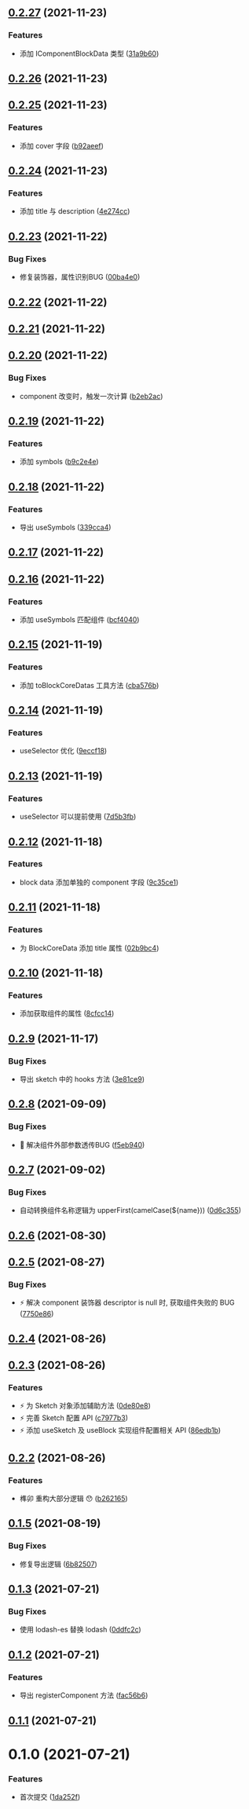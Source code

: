 ## [0.2.27](https://github.com/limaofeng/sunmao/compare/v0.2.26...v0.2.27) (2021-11-23)


### Features

* 添加 IComponentBlockData 类型 ([31a9b60](https://github.com/limaofeng/sunmao/commit/31a9b60706529a336e249fa8beb6dbb6dbc74781))



## [0.2.26](https://github.com/limaofeng/sunmao/compare/v0.2.25...v0.2.26) (2021-11-23)



## [0.2.25](https://github.com/limaofeng/sunmao/compare/v0.2.24...v0.2.25) (2021-11-23)


### Features

* 添加 cover 字段 ([b92aeef](https://github.com/limaofeng/sunmao/commit/b92aeef7eb8d6b3893f0ea6af9951bc6c12bed23))



## [0.2.24](https://github.com/limaofeng/sunmao/compare/v0.2.23...v0.2.24) (2021-11-23)


### Features

* 添加 title 与 description ([4e274cc](https://github.com/limaofeng/sunmao/commit/4e274cc978bcc8a0a5568b04b5f4c86cb27ad430))



## [0.2.23](https://github.com/limaofeng/sunmao/compare/v0.2.22...v0.2.23) (2021-11-22)


### Bug Fixes

* 修复装饰器，属性识别BUG ([00ba4e0](https://github.com/limaofeng/sunmao/commit/00ba4e097eb2c7fa92d2e87a58cd1aec989478eb))



## [0.2.22](https://github.com/limaofeng/sunmao/compare/v0.2.21...v0.2.22) (2021-11-22)



## [0.2.21](https://github.com/limaofeng/sunmao/compare/v0.2.20...v0.2.21) (2021-11-22)



## [0.2.20](https://github.com/limaofeng/sunmao/compare/v0.2.19...v0.2.20) (2021-11-22)


### Bug Fixes

* component 改变时，触发一次计算 ([b2eb2ac](https://github.com/limaofeng/sunmao/commit/b2eb2accc31c5293d092b059c6e4786168b66ce3))



## [0.2.19](https://github.com/limaofeng/sunmao/compare/v0.2.18...v0.2.19) (2021-11-22)


### Features

* 添加 symbols ([b9c2e4e](https://github.com/limaofeng/sunmao/commit/b9c2e4e7de5d2f9f985ca6643347ed040bcc55a1))



## [0.2.18](https://github.com/limaofeng/sunmao/compare/v0.2.17...v0.2.18) (2021-11-22)


### Features

* 导出 useSymbols ([339cca4](https://github.com/limaofeng/sunmao/commit/339cca4b1f6f0f121c46a05e6fae7ee5d1d8fae5))



## [0.2.17](https://github.com/limaofeng/sunmao/compare/v0.2.16...v0.2.17) (2021-11-22)



## [0.2.16](https://github.com/limaofeng/sunmao/compare/v0.2.15...v0.2.16) (2021-11-22)


### Features

* 添加 useSymbols 匹配组件 ([bcf4040](https://github.com/limaofeng/sunmao/commit/bcf4040d7b2490f1fab969039764ee175e88532b))



## [0.2.15](https://github.com/limaofeng/sunmao/compare/v0.2.14...v0.2.15) (2021-11-19)


### Features

* 添加 toBlockCoreDatas 工具方法 ([cba576b](https://github.com/limaofeng/sunmao/commit/cba576b9fec6a681f205899dc9d078abf5643178))



## [0.2.14](https://github.com/limaofeng/sunmao/compare/v0.2.13...v0.2.14) (2021-11-19)


### Features

* useSelector 优化 ([9eccf18](https://github.com/limaofeng/sunmao/commit/9eccf186bf9e32d88c75ace68ef0eeb20eef924f))



## [0.2.13](https://github.com/limaofeng/sunmao/compare/v0.2.12...v0.2.13) (2021-11-19)


### Features

* useSelector 可以提前使用 ([7d5b3fb](https://github.com/limaofeng/sunmao/commit/7d5b3fbbe9d84eda664db3947031da8b854beb8e))



## [0.2.12](https://github.com/limaofeng/sunmao/compare/v0.2.11...v0.2.12) (2021-11-18)


### Features

* block data 添加单独的 component 字段 ([9c35ce1](https://github.com/limaofeng/sunmao/commit/9c35ce16d2876fe3375e0b96a1d12f8171151e3f))



## [0.2.11](https://github.com/limaofeng/sunmao/compare/v0.2.10...v0.2.11) (2021-11-18)


### Features

* 为 BlockCoreData 添加 title 属性 ([02b9bc4](https://github.com/limaofeng/sunmao/commit/02b9bc4fc0137b3e01b4326b458a4c689e64c4e7))



## [0.2.10](https://github.com/limaofeng/sunmao/compare/v0.2.9...v0.2.10) (2021-11-18)


### Features

* 添加获取组件的属性 ([8cfcc14](https://github.com/limaofeng/sunmao/commit/8cfcc144e81bfed7f946786e9ec0d297500602e4))



## [0.2.9](https://github.com/limaofeng/sunmao/compare/v0.2.8...v0.2.9) (2021-11-17)


### Bug Fixes

* 导出 sketch 中的 hooks 方法 ([3e81ce9](https://github.com/limaofeng/sunmao/commit/3e81ce927a55e5c45e23cafc8d38afd7b32ed2e5))



## [0.2.8](https://github.com/limaofeng/sunmao/compare/v0.2.7...v0.2.8) (2021-09-09)


### Bug Fixes

* :bug: 解决组件外部参数透传BUG ([f5eb940](https://github.com/limaofeng/sunmao/commit/f5eb94028d2f42ca55de58ebc8ba5148dd7ed957))



## [0.2.7](https://github.com/limaofeng/sunmao/compare/v0.2.6...v0.2.7) (2021-09-02)


### Bug Fixes

* 自动转换组件名称逻辑为 upperFirst(camelCase(${name})) ([0d6c355](https://github.com/limaofeng/sunmao/commit/0d6c3559c00cf851abff9a29378af18199c786de))



## [0.2.6](https://github.com/limaofeng/sunmao/compare/v0.2.5...v0.2.6) (2021-08-30)



## [0.2.5](https://github.com/limaofeng/sunmao/compare/v0.2.4...v0.2.5) (2021-08-27)


### Bug Fixes

* :zap: 解决 component 装饰器 descriptor is null 时, 获取组件失败的 BUG ([7750e86](https://github.com/limaofeng/sunmao/commit/7750e86b09beda3430e3ca0f85b6564c1cc6834a))



## [0.2.4](https://github.com/limaofeng/sunmao/compare/v0.2.3...v0.2.4) (2021-08-26)



## [0.2.3](https://github.com/limaofeng/sunmao/compare/v0.2.2...v0.2.3) (2021-08-26)


### Features

* :zap: 为 Sketch 对象添加辅助方法 ([0de80e8](https://github.com/limaofeng/sunmao/commit/0de80e88022aed65018f9b20d4c804164d78bcdb))
* :zap: 完善 Sketch 配置 API ([c7977b3](https://github.com/limaofeng/sunmao/commit/c7977b3fa8f833ce72db5c871a576cf2b64eb52a))
* :zap: 添加 useSketch 及 useBlock 实现组件配置相关 API ([86edb1b](https://github.com/limaofeng/sunmao/commit/86edb1b8123220dc94c119e45149f7a64a01e37d))



## [0.2.2](https://github.com/limaofeng/sunmao/compare/v0.1.5...v0.2.2) (2021-08-26)

### Features

*  榫卯 重构大部分逻辑  😯 ([b262165](https://github.com/limaofeng/sunmao/commit/b262165f22185c6ee1ffc783f0204d8836d7a616))



## [0.1.5](https://github.com/limaofeng/sunmao/compare/v0.1.3...v0.1.5) (2021-08-19)


### Bug Fixes

* 修复导出逻辑 ([6b82507](https://github.com/limaofeng/asany-library-manager/commit/6b82507867d04f014bc3d428e45508e20b6ace3a))



## [0.1.3](https://github.com/limaofeng/asany-library-manager/compare/v0.1.2...v0.1.3) (2021-07-21)


### Bug Fixes

* 使用 lodash-es 替换 lodash ([0ddfc2c](https://github.com/limaofeng/asany-library-manager/commit/0ddfc2c6f0dfa9116c74c69c07f1e0fdaa8edb5e))



## [0.1.2](https://github.com/limaofeng/asany-library-manager/compare/v0.1.1...v0.1.2) (2021-07-21)


### Features

* 导出 registerComponent 方法 ([fac56b6](https://github.com/limaofeng/asany-library-manager/commit/fac56b60b344afb4f07520963e544f402c73e171))



## [0.1.1](https://github.com/limaofeng/asany-library-manager/compare/v0.1.0...v0.1.1) (2021-07-21)



# 0.1.0 (2021-07-21)


### Features

* 首次提交 ([1da252f](https://github.com/limaofeng/asany-library-manager/commit/1da252f8d78ed38c011b4db2515d32e03d34caf7))




